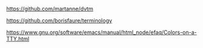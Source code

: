 https://github.com/martanne/dvtm

https://github.com/borisfaure/terminology

https://www.gnu.org/software/emacs/manual/html_node/efaq/Colors-on-a-TTY.html